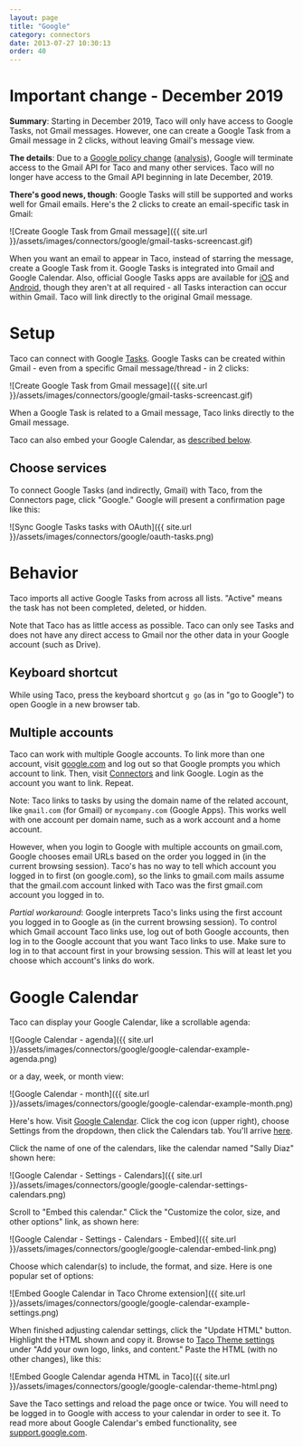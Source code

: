 ```yaml
---
layout: page
title: "Google"
category: connectors
date: 2013-07-27 10:30:13
order: 40
---
```


# Important change - December 2019

**Summary**: Starting in December 2019, Taco will only have access to Google Tasks, not Gmail messages. However, one can create a Google Task from a Gmail message in 2 clicks, without leaving Gmail's message view.

**The details**: Due to a [Google policy change](https://cloud.google.com/blog/products/g-suite/elevating-user-trust-in-our-api-ecosystems) ([analysis](https://www.theregister.co.uk/2019/02/11/google_gmail_developer/)), Google will terminate access to the Gmail API for Taco and many other services. Taco will no longer have access to the Gmail API beginning in late December, 2019.

**There's good news, though**: Google Tasks will still be supported and works well for Gmail emails. Here's the 2 clicks to create an email-specific task in Gmail:

![Create Google Task from Gmail message]({{ site.url }}/assets/images/connectors/google/gmail-tasks-screencast.gif)

When you want an email to appear in Taco, instead of starring the message, create a Google Task from it. Google Tasks is integrated into Gmail and Google Calendar. Also, official Google Tasks apps are available for [iOS](https://apps.apple.com/us/app/google-tasks-get-things-done/id1353634006) and [Android](https://play.google.com/store/apps/details?id=com.google.android.apps.tasks&hl=en_US), though they aren't at all required - all Tasks interaction can occur within Gmail. Taco will link directly to the original Gmail message.


# Setup

Taco can connect with Google [Tasks](https://mail.google.com/tasks/). Google Tasks can be created within Gmail - even from a specific Gmail message/thread - in 2 clicks:

![Create Google Task from Gmail message]({{ site.url }}/assets/images/connectors/google/gmail-tasks-screencast.gif)

When a Google Task is related to a Gmail message, Taco links directly to the Gmail message.

Taco can also embed your Google Calendar, as [described below](#calendar).

## Choose services

To connect Google Tasks (and indirectly, Gmail) with Taco, from the Connectors
page, click "Google." Google will present a confirmation page like this:

![Sync Google Tasks tasks with OAuth]({{ site.url }}/assets/images/connectors/google/oauth-tasks.png)

# Behavior

Taco imports all active Google Tasks from across all lists.
"Active" means the task has not been completed, deleted, or hidden.

Note that Taco has as little access as possible. Taco can only see Tasks and
does not have any direct access to Gmail nor the other data in your Google
account (such as Drive).

## Keyboard shortcut

While using Taco, press the keyboard shortcut `g go` (as in "go to
Google") to open Google in a new browser tab.

## Multiple accounts

Taco can work with multiple Google accounts. To link more than one
account, visit [google.com](https://google.com/) and log out so that
Google prompts you which account to link. Then, visit
[Connectors](https://tacoapp.com/connectors) and link Google. Login as
the account you want to link. Repeat.

Note: Taco links to tasks by using the domain name of the related
account, like `gmail.com` (for Gmail) or `mycompany.com` (Google Apps).
This works well with one account per domain name, such as a work account
and a home account.

However, when you login to Google with multiple accounts on gmail.com,
Google chooses email URLs based on the order you logged in (in the
current browsing session). Taco's has no way to tell which account you
logged in to first (on google.com), so the links to gmail.com mails
assume that the gmail.com account linked with Taco was the first
gmail.com account you logged in to.

*Partial workaround*: Google interprets Taco's links using the first
account you logged in to Google as (in the current browsing session).
To control which Gmail account Taco links use, log out of both Google
accounts, then log in to the Google account that you want Taco links
to use. Make sure to log in to that account first in your browsing
session. This will at least let you choose which account's links do work.


# Google Calendar
<a name="calendar"></a>

Taco can display your Google Calendar, like a scrollable agenda:

![Google Calendar - agenda]({{ site.url }}/assets/images/connectors/google/google-calendar-example-agenda.png)

or a day, week, or month view:

![Google Calendar - month]({{ site.url }}/assets/images/connectors/google/google-calendar-example-month.png)

Here's how. Visit [Google Calendar](https://www.google.com/calendar).
Click the cog icon (upper right), choose Settings from the dropdown, then
click the Calendars tab. You'll arrive [here](https://www.google.com/calendar/render?pli=1#i).

Click the name of one of the calendars, like the calendar named
"Sally Diaz" shown here:

![Google Calendar - Settings - Calendars]({{ site.url }}/assets/images/connectors/google/google-calendar-settings-calendars.png)

Scroll to "Embed this calendar." Click the "Customize the color, size,
and other options" link, as shown here:

![Google Calendar - Settings - Calendars - Embed]({{ site.url }}/assets/images/connectors/google/google-calendar-embed-link.png)

Choose which calendar(s) to include, the format, and size. Here is one
popular set of options:

![Embed Google Calendar in Taco Chrome extension]({{ site.url }}/assets/images/connectors/google/google-calendar-example-settings.png)

When finished adjusting calendar settings, click the "Update HTML"
button. Highlight the HTML shown and copy it. Browse to
[Taco Theme settings](https://tacoapp.com/theme#content) under
"Add your own logo, links, and content." Paste the HTML (with no
other changes), like this:

![Embed Google Calendar agenda HTML in Taco]({{ site.url }}/assets/images/connectors/google/google-calendar-theme-html.png)

Save the Taco settings and reload the page once or twice. You will need
to be logged in to Google with access to your calendar in order to see
it. To read more about Google Calendar's embed functionality, see
[support.google.com](https://support.google.com/calendar/answer/41207?hl=en).

